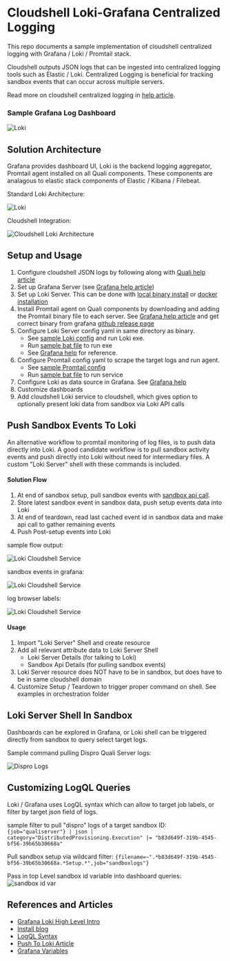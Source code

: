 # Cloudshell Loki-Grafana Centralized Logging 
This repo documents a sample implementation of cloudshell centralized logging with Grafana / Loki / Promtail stack.

Cloudshell outputs JSON logs that can be ingested into centralized logging tools such as Elastic / Loki.
Centralized Logging is beneficial for tracking sandbox events that can occur across multiple servers.

Read more on cloudshell centralized logging in [help article](https://help.quali.com/Online%20Help/0.0/Portal/Content/IG/CentralLog/central-logging-overview.htm?Highlight=centralized%20logging).

### Sample Grafana Log Dashboard
![Loki](images/sample_error_dashboard.png)

## Solution Architecture
Grafana provides dashboard UI, Loki is the backend logging aggregator, Promtail agent installed on all Quali components.
These components are analagous to elastic stack components of Elastic / Kibana / Filebeat.

Standard Loki Architecture:

![Loki](images/loki-architecture.png)

Cloudshell Integration:

![Cloudshell Loki Architecture](images/cloudshell-loki-architecture.drawio.png)

## Setup and Usage
1. Configure cloudshell JSON logs by following along with [Quali help article](https://help.quali.com/Online%20Help/0.0/Portal/Content/IG/CentralLog/central-logging-overview.htm?tocpath=Installation%20and%20Configuration%7CCloudShell%20Suite%7CCentral%20Logging%20Configuration%7C_____0)
2. Set up Grafana Server (see [Grafana help article](https://grafana.com/docs/grafana/latest/setup-grafana/installation/))
3. Set up Loki Server. This can be done with [local binary install](https://grafana.com/docs/loki/latest/installation/local/) or [docker installation](https://grafana.com/docs/loki/latest/installation/docker/)
4. Install Promtail agent on Quali components by downloading and adding the Promtail binary file to each server. See [Grafana help article](https://grafana.com/docs/loki/latest/clients/promtail/installation/) and get correct binary from grafana [github release page](https://github.com/grafana/loki/releases)
5. Configure Loki Server config yaml in same directory as binary. 
   - See [sample Loki config](loki-promtail/loki-windows-amd64/loki-local-config.yaml) and run Loki exe.
   - Run [sample bat file](loki-promtail/loki-windows-amd64/run_loki.bat) to run exe
   - See [Grafana help](https://grafana.com/docs/loki/latest/configuration/) for reference.
6. Configure Promtail config yaml to scrape the target logs and run agent. 
   - See [sample Promtail config](loki-promtail/promtail-windows-amd64/promtail-local-config.yaml)
   - Run [sample bat file](loki-promtail/promtail-windows-amd64/run_promtail.bat) to run service
7. Configure Loki as data source in Grafana. See [Grafana help](https://grafana.com/docs/grafana/latest/datasources/loki/)
8. Customize dashboards
9. Add cloudshell Loki service to cloudshell, which gives option to optionally present loki data from sandbox via Loki API calls

## Push Sandbox Events To Loki
An alternative workflow to promtail monitoring of log files, is to push data directly into Loki. 
A good candidate workflow is to pull sandbox activity events and push directly into Loki without need for intermediary files. 
A custom "Loki Server" shell with these commands is included.

#### Solution Flow
1. At end of sandbox setup, pull sandbox events with [sandbox api call](https://help.quali.com/Online%20Help/0.0/Portal/Content/API/RefGuides/Sndbx-REST-API/REST-API-V2-Ref-Guide.htm?Highlight=sandbox%20api#sandbox10).
2. Store latest sandbox event in sandbox data, push setup events data into Loki
3. At end of teardown, read last cached event id in sandbox data and make api call to gather remaining events
4. Push Post-setup events into Loki

sample flow output:

![Loki Cloudshell Service](images/loki_sandbox_events.png)

sandbox events in grafana:

![Loki Cloudshell Service](images/grafana_sandbox_events.png)

log browser labels:

![Loki Cloudshell Service](images/loki_pusher_labels.png)

#### Usage
1. Import "Loki Server" Shell and create resource
2. Add all relevant attribute data to Loki Server Shell
   - Loki Server Details (for talking to Loki)
   - Sandbox Api Details (for pulling sandbox events)
3. Loki Server resource does NOT have to be in sandbox, but does have to be in same cloudshell domain
4. Customize Setup / Teardown to trigger proper command on shell. See examples in orchestration folder

## Loki Server Shell In Sandbox
Dashboards can be explored in Grafana, or Loki shell can be triggered directly from sandbox to query select target logs.


Sample command pulling Dispro Quali Server logs:

![Dispro Logs](images/get_logs_sample.png)

## Customizing LogQL Queries
Loki / Grafana uses LogQL syntax which can allow to target job labels, or filter by target json field of logs.

sample filter to pull "dispro" logs of a target sandbox ID:
`{job="qualiserver"} | json | category="DistributedProvisioning.Execution" |= "b83d649f-319b-4545-bf56-39b65b30668a"`

Pull sandbox setup via wildcard filter:
`{filename=~".*b83d649f-319b-4545-bf56-39b65b30668a.*Setup.*",job="sandboxlogs"}`

Pass in top Level sandbox id variable into dashboard queries:
![sandbox id var](images/sandbox_id_variable.png)

## References and Articles
- [Grafana Loki High Level Intro](https://youtu.be/1obKa6UhlkY)
- [Install blog](https://reachmnadeem.wordpress.com/2020/12/30/log-scrapping-made-easy-with-grafana-loki-in-windows/)
- [LogQL Syntax](https://grafana.com/docs/loki/latest/logql/log_queries/)
- [Push To Loki Article](https://medium.com/geekculture/pushing-logs-to-loki-without-using-promtail-fc31dfdde3c6)
- [Grafana Variables](https://stackoverflow.com/a/69891457)
